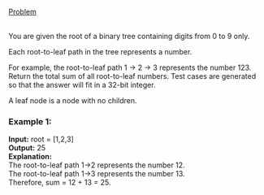 [Problem](https://leetcode.com/problems/sum-root-to-leaf-numbers/description/?envType=study-plan-v2&envId=top-interview-150)<br/><br/>

You are given the root of a binary tree containing digits from 0 to 9 only.<br/>

Each root-to-leaf path in the tree represents a number.<br/>

For example, the root-to-leaf path 1 -> 2 -> 3 represents the number 123.<br/>
Return the total sum of all root-to-leaf numbers. Test cases are generated so that the answer will fit in a 32-bit integer.<br/>

A leaf node is a node with no children.<br/>

 
### Example 1:


**Input:** root = [1,2,3]<br/>
**Output:** 25<br/>
**Explanation:** <br/>
The root-to-leaf path 1->2 represents the number 12.<br/>
The root-to-leaf path 1->3 represents the number 13.<br/>
Therefore, sum = 12 + 13 = 25.<br/>